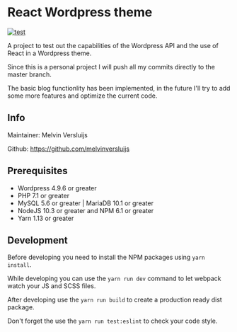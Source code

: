 # React Wordpress theme

[![test](https://circleci.com/gh/melvinversluijs/React-wp-theme/tree/master.svg?style=shield)](https://circleci.com/gh/melvinversluijs/React-wp-theme/tree/master)

A project to test out the capabilities of the Wordpress API
and the use of React in a Wordpress theme.

Since this is a personal project I will push all my commits directly to the master branch.

The basic blog functionlity has been implemented, in the future I'll try to add some more features and optimize the current code.

## Info

Maintainer: Melvin Versluijs

Github: <https://github.com/melvinversluijs>

## Prerequisites

- Wordpress 4.9.6 or greater
- PHP 7.1 or greater
- MySQL 5.6 or greater | MariaDB 10.1 or greater
- NodeJS 10.3 or greater and NPM 6.1 or greater
- Yarn 1.13 or greater

## Development

Before developing you need to install the NPM packages using `yarn install`.

While developing you can use the `yarn run dev` command to let webpack watch your JS and SCSS files.

After developing use the `yarn run build` to create a production ready dist package.

Don't forget the use the `yarn run test:eslint` to check your code style.
